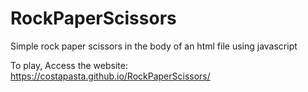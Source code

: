 # RockPaperScissors
Simple rock paper scissors in the body of an html file using javascript

To play, Access the website: https://costapasta.github.io/RockPaperScissors/
